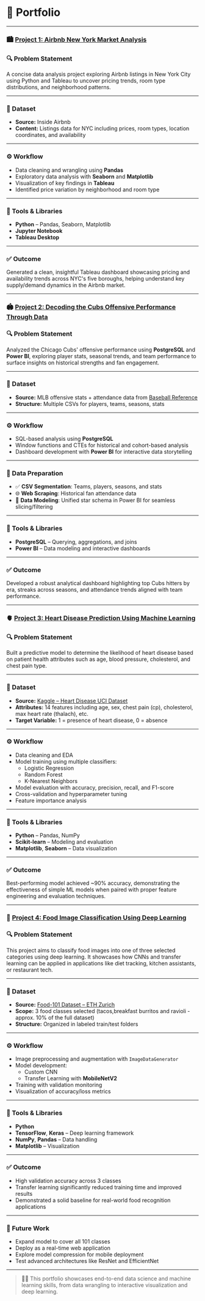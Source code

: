 # 📁 Portfolio

---

### 🏙️ [Project 1: Airbnb New York Market Analysis](https://github.com/matmarcinek/AirBnb)

### 🔍 Problem Statement  
A concise data analysis project exploring Airbnb listings in New York City using Python and Tableau to uncover pricing trends, room type distributions, and neighborhood patterns.

---

### 🧾 Dataset  
- **Source:** Inside Airbnb  
- **Content:** Listings data for NYC including prices, room types, location coordinates, and availability

---

### ⚙️ Workflow  
- Data cleaning and wrangling using **Pandas**  
- Exploratory data analysis with **Seaborn** and **Matplotlib**  
- Visualization of key findings in **Tableau**  
- Identified price variation by neighborhood and room type

---

### 🧪 Tools & Libraries  
- **Python** – Pandas, Seaborn, Matplotlib  
- **Jupyter Notebook**  
- **Tableau Desktop**

---

### ✅ Outcome  
Generated a clean, insightful Tableau dashboard showcasing pricing and availability trends across NYC's five boroughs, helping understand key supply/demand dynamics in the Airbnb market.

---

### 🏟️ [Project 2: Decoding the Cubs Offensive Performance Through Data](https://github.com/matmarcinek/Decoding-the-Cubs-Offensive-Performance-Through-Data)

### 🔍 Problem Statement  
Analyzed the Chicago Cubs' offensive performance using **PostgreSQL** and **Power BI**, exploring player stats, seasonal trends, and team performance to surface insights on historical strengths and fan engagement.

---

### 🧾 Dataset  
- **Source:** MLB offensive stats + attendance data from [Baseball Reference](https://www.baseball-reference.com/teams/CHC/attend.shtml)  
- **Structure:** Multiple CSVs for players, teams, seasons, stats

---

### ⚙️ Workflow  
- SQL-based analysis using **PostgreSQL**  
- Window functions and CTEs for historical and cohort-based analysis  
- Dashboard development with **Power BI** for interactive data storytelling

---

### 🔄 Data Preparation  
- ✅ **CSV Segmentation**: Teams, players, seasons, and stats  
- 🌐 **Web Scraping**: Historical fan attendance data  
- 🔗 **Data Modeling**: Unified star schema in Power BI for seamless slicing/filtering

---

### 🧪 Tools & Libraries  
- **PostgreSQL** – Querying, aggregations, and joins  
- **Power BI** – Data modeling and interactive dashboards

---

### ✅ Outcome  
Developed a robust analytical dashboard highlighting top Cubs hitters by era, streaks across seasons, and attendance trends aligned with team performance.

---

### 🫀 [Project 3: Heart Disease Prediction Using Machine Learning](https://github.com/matmarcinek/Heart-Disease-Prediction-using-Machine-Learning)

### 🔍 Problem Statement  
Built a predictive model to determine the likelihood of heart disease based on patient health attributes such as age, blood pressure, cholesterol, and chest pain type.

---

### 🧾 Dataset  
- **Source:** [Kaggle – Heart Disease UCI Dataset](https://www.kaggle.com/datasets/ronitf/heart-disease-uci)  
- **Attributes:** 14 features including age, sex, chest pain (cp), cholesterol, max heart rate (thalach), etc.  
- **Target Variable:** 1 = presence of heart disease, 0 = absence

---

### ⚙️ Workflow  
- Data cleaning and EDA  
- Model training using multiple classifiers:
  - Logistic Regression  
  - Random Forest  
  - K-Nearest Neighbors  
- Model evaluation with accuracy, precision, recall, and F1-score  
- Cross-validation and hyperparameter tuning  
- Feature importance analysis

---

### 🧪 Tools & Libraries  
- **Python** – Pandas, NumPy  
- **Scikit-learn** – Modeling and evaluation  
- **Matplotlib**, **Seaborn** – Data visualization

---

### ✅ Outcome  
Best-performing model achieved ~90% accuracy, demonstrating the effectiveness of simple ML models when paired with proper feature engineering and evaluation techniques.

---

### 🍔 [Project 4: Food Image Classification Using Deep Learning](https://github.com/yourusername/food-image-classification)

### 🔍 Problem Statement  
This project aims to classify food images into one of three selected categories using deep learning. It showcases how CNNs and transfer learning can be applied in applications like diet tracking, kitchen assistants, or restaurant tech.

---

### 🧾 Dataset  
- **Source:** [Food-101 Dataset – ETH Zurich](https://data.vision.ee.ethz.ch/cvl/datasets_extra/food-101/)  
- **Scope:** 3 food classes selected (tacos,breakfast burritos and ravioli - approx. 10% of the full dataset)  
- **Structure:** Organized in labeled train/test folders

---

### ⚙️ Workflow  
- Image preprocessing and augmentation with `ImageDataGenerator`  
- Model development:  
  - Custom CNN  
  - Transfer Learning with **MobileNetV2**  
- Training with validation monitoring  
- Visualization of accuracy/loss metrics

---

### 🧪 Tools & Libraries  
- **Python**  
- **TensorFlow**, **Keras** – Deep learning framework  
- **NumPy**, **Pandas** – Data handling  
- **Matplotlib** – Visualization

---

### ✅ Outcome  
- High validation accuracy across 3 classes  
- Transfer learning significantly reduced training time and improved results  
- Demonstrated a solid baseline for real-world food recognition applications

---

### 🚀 Future Work  
- Expand model to cover all 101 classes  
- Deploy as a real-time web application  
- Explore model compression for mobile deployment  
- Test advanced architectures like ResNet and EfficientNet

---

> 👨‍💻 This portfolio showcases end-to-end data science and machine learning skills, from data wrangling to interactive visualization and deep learning.






